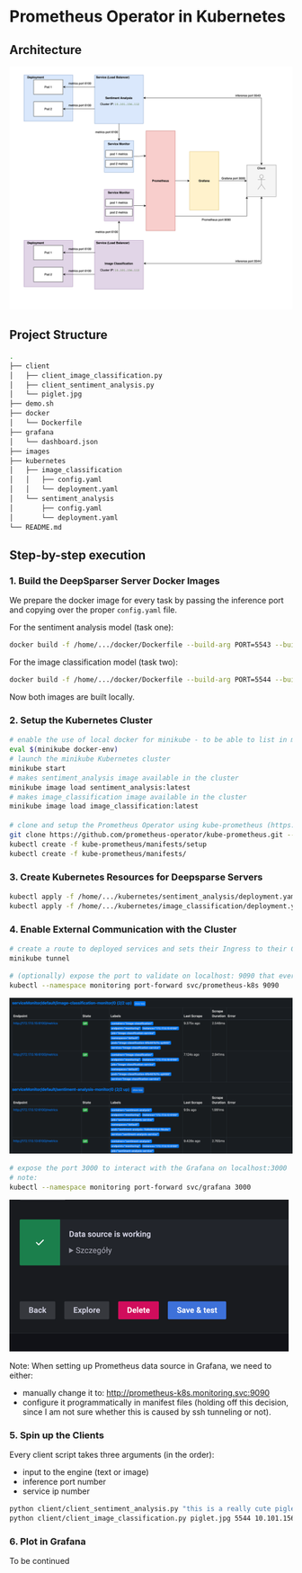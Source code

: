 # Prometheus Operator in Kubernetes

## Architecture
![img_4.png](images/img_1.png)
## Project Structure

```bash
.
├── client
│   ├── client_image_classification.py
│   ├── client_sentiment_analysis.py
│   └── piglet.jpg
├── demo.sh
├── docker
│   └── Dockerfile
├── grafana
│   └── dashboard.json
├── images
├── kubernetes
│   ├── image_classification
│   │   ├── config.yaml
│   │   └── deployment.yaml
│   └── sentiment_analysis
│       ├── config.yaml
│       └── deployment.yaml
└── README.md
```

## Step-by-step execution

### 1. Build the DeepSparser Server Docker Images

We prepare the docker image for every task by passing the inference port and copying over the proper `config.yaml` file.

For the sentiment analysis model (task one):

```bash
docker build -f /home/.../docker/Dockerfile --build-arg PORT=5543 --build-arg CONFIG='home/.../kubernetes/sentiment_analysis/config.yaml -t sentiment_analysis:latest .
```
For the image classification model (task two):

```bash
docker build -f /home/.../docker/Dockerfile --build-arg PORT=5544 --build-arg CONFIG='home/.../kubernetes/image_classification/config.yaml -t image_classification:latest .
```
Now both images are built locally.

### 2. Setup the Kubernetes Cluster

```bash
# enable the use of local docker for minikube - to be able to list in minikube the docker images available locally
eval $(minikube docker-env)
# launch the minikube Kubernetes cluster
minikube start	
# makes sentiment_analysis image available in the cluster
minikube image load sentiment_analysis:latest
# makes image_classification image available in the cluster
minikube image load image_classification:latest

# clone and setup the Prometheus Operator using kube-prometheus (https://github.com/prometheus-operator/kube-prometheus)
git clone https://github.com/prometheus-operator/kube-prometheus.git --depth 1
kubectl create -f kube-prometheus/manifests/setup
kubectl create -f kube-prometheus/manifests/
```

### 3. Create Kubernetes Resources for Deepsparse Servers

```bash
kubectl apply -f /home/.../kubernetes/sentiment_analysis/deployment.yaml
kubectl apply -f /home/.../kubernetes/image_classification/deployment.yaml
```

### 4. Enable External Communication with the Cluster
```bash
# create a route to deployed services and sets their Ingress to their ClusterIP
minikube tunnel
```

```bash
# (optionally) expose the port to validate on localhost: 9090 that everything has been properly setup in Prometheus
kubectl --namespace monitoring port-forward svc/prometheus-k8s 9090
```
![img.png](images/img.png)
```bash
# expose the port 3000 to interact with the Grafana on localhost:3000
# note: 
kubectl --namespace monitoring port-forward svc/grafana 3000
```
![img_5.png](images/img_2.png)

Note: When setting up Prometheus data source in Grafana, we need to either:
- manually change it to: http://prometheus-k8s.monitoring.svc:9090 
- configure it programmatically in manifest files (holding off this decision, since I am not sure whether this is caused by ssh tunneling or not).

### 5. Spin up the Clients
Every client script takes three arguments (in the order):
- input to the engine (text or image)
- inference port number
- service ip number

```bash
python client/client_sentiment_analysis.py "this is a really cute piglet!" 5543 10.101.156.112
python client/client_image_classification.py piglet.jpg 5544 10.101.156.113
```

### 6. Plot in Grafana

To be continued

